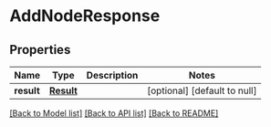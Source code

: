 # AddNodeResponse
## Properties

| Name | Type | Description | Notes |
|------------ | ------------- | ------------- | -------------|
| **result** | [**Result**](Result.md) |  | [optional] [default to null] |

[[Back to Model list]](../README.md#documentation-for-models) [[Back to API list]](../README.md#documentation-for-api-endpoints) [[Back to README]](../README.md)

